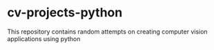 # cv-projects-python
This repository contains random attempts on creating computer vision applications using python

